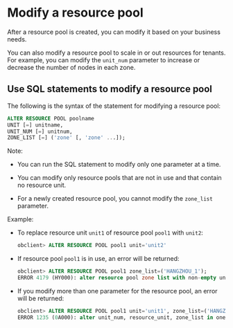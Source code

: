 Modify a resource pool 
===========================================

After a resource pool is created, you can modify it based on your business needs. 

You can also modify a resource pool to scale in or out resources for tenants. For example, you can modify the `unit_num` parameter to increase or decrease the number of nodes in each zone. 

Use SQL statements to modify a resource pool 
-----------------------------------------------------------------

The following is the syntax of the statement for modifying a resource pool:

```sql
ALTER RESOURCE POOL poolname 
UNIT [=] unitname, 
UNIT_NUM [=] unitnum, 
ZONE_LIST [=] ('zone' [, 'zone' ...]);
```



Note:

* You can run the SQL statement to modify only one parameter at a time.

  

* You can modify only resource pools that are not in use and that contain no resource unit.

  

* For a newly created resource pool, you cannot modify the `zone_list` parameter.

  




Example:

* To replace resource unit `unit1` of resource pool `pool1` with `unit2`: 

  ```sql
  obclient> ALTER RESOURCE POOL pool1 unit='unit2'
  ```

  

* If resource pool `pool1` is in use, an error will be returned: 

  ```sql
  obclient> ALTER RESOURCE POOL pool1 zone_list=('HANGZHOU_1');
  ERROR 4179 (HY000): alter resource pool zone list with non-empty unit not allowed
  ```

  

* If you modify more than one parameter for the resource pool, an error will be returned: 

  ```sql
  obclient> ALTER RESOURCE POOL pool1 unit='unit1', zone_list=('HANGZHOU_1'); 
  ERROR 1235 (0A000): alter unit_num, resource_unit, zone_list in one cmd not supported
  ```

  
